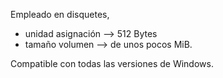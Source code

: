 Empleado en disquetes, 

* unidad asignación --> 512 Bytes
* tamaño volumen --> de unos pocos MiB.
 
Compatible con todas las versiones de Windows.